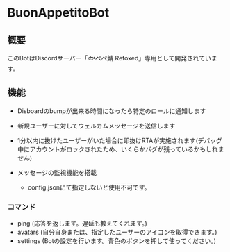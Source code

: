 # BuonAppetitoBot

## 概要
このBotはDiscordサーバー「🐟️ぺぺ鯖 Refoxed」専用として開発されています。

## 機能

- Disboardのbumpが出来る時間になったら特定のロールに通知します

- 新規ユーザーに対してウェルカムメッセージを送信します

- 1分以内に抜けたユーザーがいた場合に即抜けRTAが実施されます(デバッグ中にアカウントがロックされたため、いくらかバグが残っているかもしれません)

- メッセージの監視機能を搭載
  * config.jsonにて指定しないと使用不可です。
### コマンド
- ping (応答を返します。遅延も教えてくれます。)
- avatars (自分自身または、指定したユーザーのアイコンを取得できます。)
- settings (Botの設定を行います。青色のボタンを押して使ってください。)
